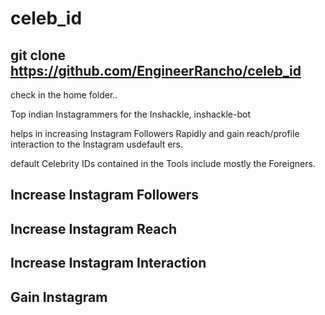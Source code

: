 # celeb_id

## git clone https://github.com/EngineerRancho/celeb_id

check in the home folder..

 Top indian Instagrammers for the Inshackle, inshackle-bot

 helps in increasing Instagram Followers Rapidly and gain reach/profile interaction to the Instagram usdefault ers.

 default Celebrity IDs contained in the Tools include mostly the Foreigners.

## Increase Instagram Followers

## Increase Instagram Reach

## Increase Instagram Interaction

## Gain Instagram
